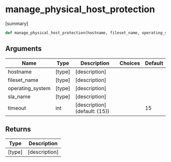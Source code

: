 # manage_physical_host_protection

[summary]
```py
def manage_physical_host_protection(hostname, fileset_name, operating_system, sla_name, timeout=15)
```

## Arguments
| Name        | Type | Description                                                                 | Choices | Default |
|-------------|------|-----------------------------------------------------------------------------|---------|---------|
| hostname  | [type]  | [description] |         |         |
| fileset_name  | [type]  | [description] |         |         |
| operating_system  | [type]  | [description] |         |         |
| sla_name  | [type]  | [description] |         |         |
| timeout  | int  | [description] (default: {15}) |         |    15     |

## Returns
| Type | Description                                                                                   |
|------|-----------------------------------------------------------------------------------------------|
| [type]  | [description] |
